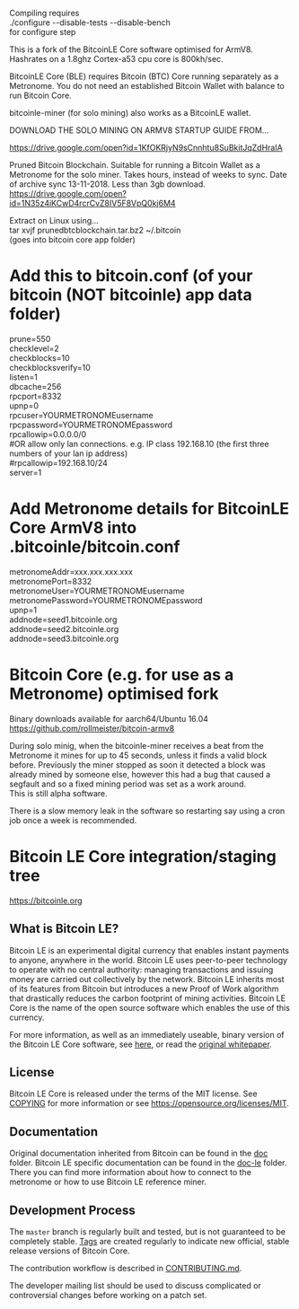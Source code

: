 Compiling requires  
./configure --disable-tests --disable-bench  
for configure step

This is a fork of the BitcoinLE Core software optimised for ArmV8. Hashrates on a 1.8ghz Cortex-a53 cpu core is 800kh/sec.

BitcoinLE Core (BLE) requires Bitcoin (BTC) Core running separately as a Metronome.
You do not need an established Bitcoin Wallet with balance to run Bitcoin Core.

bitcoinle-miner (for solo mining) also works as a BitcoinLE wallet.

DOWNLOAD THE SOLO MINING ON ARMV8 STARTUP GUIDE FROM...

https://drive.google.com/open?id=1KfOKRjyN9sCnnhtu8SuBkitJqZdHraIA

Pruned Bitcoin Blockchain. Suitable for running a Bitcoin Wallet as a Metronome for the solo miner. Takes hours, instead of weeks to sync. Date of archive sync 13-11-2018. Less than 3gb download.  
https://drive.google.com/open?id=1N35z4iKCwD4rcrCvZ8IV5F8VpQ0kj6M4

Extract on Linux using...  
tar xvjf prunedbtcblockchain.tar.bz2 ~/.bitcoin  
(goes into bitcoin core app folder)  

# Add this to bitcoin.conf (of your bitcoin (NOT bitcoinle) app data folder)  
prune=550  
checklevel=2  
checkblocks=10  
checkblocksverify=10  
listen=1  
dbcache=256  
rpcport=8332  
upnp=0  
rpcuser=YOURMETRONOMEusername  
rpcpassword=YOURMETRONOMEpassword  
rpcallowip=0.0.0.0/0  
#OR allow only lan connections. e.g. IP class 192.168.10 (the first three numbers of your lan ip address)  
#rpcallowip=192.168.10/24  
server=1  

# Add Metronome details for BitcoinLE Core ArmV8 into .bitcoinle/bitcoin.conf  
metronomeAddr=xxx.xxx.xxx.xxx  
metronomePort=8332  
metronomeUser=YOURMETRONOMEusername  
metronomePassword=YOURMETRONOMEpassword  
upnp=1  
addnode=seed1.bitcoinle.org  
addnode=seed2.bitcoinle.org  
addnode=seed3.bitcoinle.org  

# Bitcoin Core (e.g. for use as a Metronome) optimised fork  
Binary downloads available for aarch64/Ubuntu 16.04  
https://github.com/rollmeister/bitcoin-armv8  

During solo minig, when the bitcoinle-miner receives a beat from the Metronome it mines for up to 45 seconds, unless it finds a valid block before. Previously the miner stopped as soon it detected a block was already mined by someone else, however this had a bug that caused a segfault and so a fixed mining period was set as a work around.  
This is still alpha software.

There is a slow memory leak in the software so restarting say using a cron job once a week is recommended.

Bitcoin LE Core integration/staging tree
=====================================

https://bitcoinle.org

What is Bitcoin LE?
----------------

Bitcoin LE is an experimental digital currency that enables instant payments to
anyone, anywhere in the world. Bitcoin LE uses peer-to-peer technology to operate
with no central authority: managing transactions and issuing money are carried
out collectively by the network. Bitcoin LE inherits most of its features from Bitcoin but introduces a new Proof of Work algorithm that drastically reduces the carbon footprint of mining activities. Bitcoin LE Core is the name of the open source
software which enables the use of this currency.

For more information, as well as an immediately useable, binary version of
the Bitcoin LE Core software, see [here](../../releases), or read the
[original whitepaper](whitepaper/README.md).

License
-------

Bitcoin LE Core is released under the terms of the MIT license. See [COPYING](COPYING) for more
information or see https://opensource.org/licenses/MIT.

Documentation
------------

Original documentation inherited from Bitcoin can be found in the [doc](doc) folder.
Bitcoin LE specific documentation can be found in the [doc-le](doc-le) folder. There you can find more information about how to connect to the metronome or how to use Bitcoin LE reference miner.

Development Process
-------------------

The `master` branch is regularly built and tested, but is not guaranteed to be
completely stable. [Tags](../../releases) are created
regularly to indicate new official, stable release versions of Bitcoin Core.

The contribution workflow is described in [CONTRIBUTING.md](CONTRIBUTING.md).

The developer mailing list should be used to discuss complicated or controversial changes before working
on a patch set.
